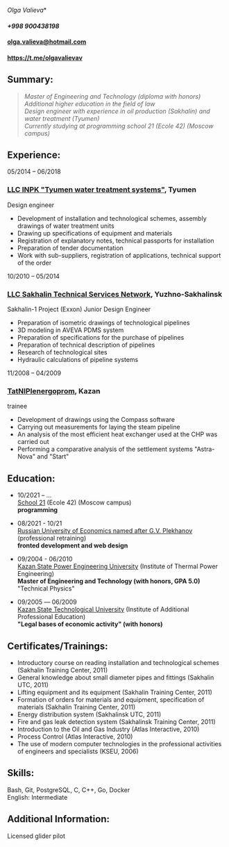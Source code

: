 *Olga Valieva**

#### _+998 900438198_
#### <olga.valieva@hotmail.com>
#### <https://t.me/olgavalievav>

## Summary:
> _Master of Engineering and Technology (diploma with honors)\
> Additional higher education in the field of law\
> Design engineer with experience in oil production (Sakhalin) and water treatment (Tyumen)\
> Currently studying at programming school 21 (Ecole 42) (Moscow campus)_

## Experience:
05/2014 – 06/2018
### [LLC INPK "Tyumen water treatment systems"](http://www.water72.ru/), Tyumen
Design engineer
* Development of installation and technological schemes, assembly drawings of water treatment units
* Drawing up specifications of equipment and materials
* Registration of explanatory notes, technical passports for installation
* Preparation of tender documentation
* Work with sub-suppliers, registration of applications, technical support of the order

10/2010 – 05/2014
### [LLC Sakhalin Technical Services Network](https://www.woodplc.com/?utm_medium=cpc&utm_source=SakhalinBiz&utm_campaign=psn-sakhalin), Yuzhno-Sakhalinsk
Sakhalin-1 Project (Exxon)
Junior Design Engineer
* Preparation of isometric drawings of technological pipelines
* 3D modeling in AVEVA PDMS system
* Preparation of specifications for the purchase of pipelines
* Preparation of technical description of pipelines
* Research of technological sites
* Hydraulic calculations of pipeline systems

11/2008 – 04/2009
### [TatNIPIenergoprom](https://www.ker-eng.com/kontakty/tatnipienergoprom/), Kazan
trainee
* Development of drawings using the Compass software
* Carrying out measurements for laying the steam pipeline
* An analysis of the most efficient heat exchanger used at the CHP was carried out
* Performing a comparative analysis of the settlement systems "Astra-Nova" and "Start"

## Education:
* 10/2021 – ...\
[School 21](https://21-school.ru/) (Ecole 42) (Moscow campus)\
**programming**

* 08/2021 - 10/21\
[Russian University of Economics named after G.V. Plekhanov](https://www.rea.ru/) (professional retraining)\
**fronted development and web design**

* 09/2004 - 06/2010\
[Kazan State Power Engineering University](https://kgeu.ru/) (Institute of Thermal Power Engineering)\
**Master of Engineering and Technology (with honors, GPA 5.0)**\
"Technical Physics"

* 09/2005 –– 06/2009\
[Kazan State Technological University](https://www.kstu.ru/) (Institute of Additional Professional Education)\
**"Legal bases of economic activity" (with honors)**

## Certificates/Trainings:
* Introductory course on reading installation and technological schemes (Sakhalin Training Center, 2011)
* General knowledge about small diameter pipes and fittings (Sakhalin UTC, 2011)
* Lifting equipment and its equipment (Sakhalin Training Center, 2011)
* Formation of orders for materials and equipment, specification of materials (Sakhalin Training Center, 2011)
* Energy distribution system (Sakhalinsk UTC, 2011)
* Fire and gas leak detection system (Sakhalinsk Training Center, 2011)
* Introduction to the Oil and Gas Industry (Atlas Interactive, 2010)
* Process Control (Atlas Interactive, 2010)
* The use of modern computer technologies in the professional activities of engineers and specialists (KSEU, 2006)

## Skills:
Bash, Git, PostgreSQL, C, C++, Go, Docker\
English: Intermediate

## Additional Information:
Licensed glider pilot